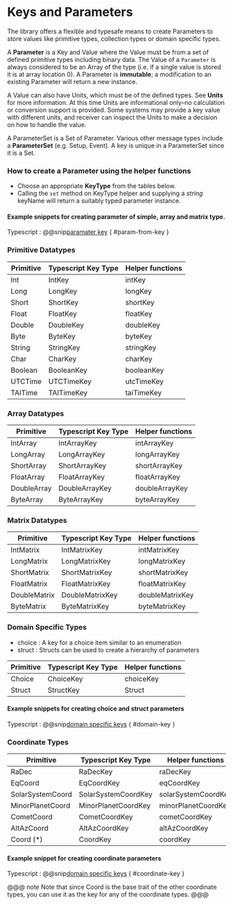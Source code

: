 # Keys and Parameters

The library offers a flexible and typesafe means to create Parameters to store values like primitive types, collection types or domain specific types.

A **Parameter** is a Key and Value where the Value must be from a set of defined primitive types including binary data. The Value of a `Parameter` is always considered to be an Array of the type (i.e. if a single value is stored it is at array location 0). A Parameter is **immutable**; a modification to an existing Parameter will return a new instance.

A Value can also have Units, which must be of the defined types. See **Units** for more information. At this time Units are informational only–no calculation or conversion support is provided. Some systems may provide a key value with different units, and receiver can inspect the Units to make a decision on how to handle the value.

A ParameterSet is a Set of Parameter. Various other message types include a **ParameterSet** (e.g. Setup, Event). A key is unique in a ParameterSet since it is a Set.

### How to create a Parameter using the helper functions

- Choose an appropriate **KeyType** from the tables below.
- Calling the `set` method on KeyType helper and supplying a *string* keyName will return a suitably typed parameter instance.

#### Example snippets for creating parameter of simple, array and matrix type.

Typescript
:   @@snip[paramater key](../../../../example/src/documentation/params/ParameterExample.ts) { #param-from-key }


### Primitive Datatypes

| Primitive | Typescript Key Type | Helper functions |
| --------- | ------------------- | ---------------- |
| Int       | IntKey              | intKey           |
| Long      | LongKey             | longKey          |
| Short     | ShortKey            | shortKey         |
| Float     | FloatKey            | floatKey          |
| Double    | DoubleKey           | doubleKey        |
| Byte      | ByteKey             | byteKey          |
| String    | StringKey           | stringKey        |
| Char      | CharKey             | charKey          |
| Boolean   | BooleanKey          | booleanKey       |
| UTCTime   | UTCTimeKey          | utcTimeKey       |
| TAITime   | TAITimeKey          | taiTimeKey       |

### Array Datatypes

| Primitive      | Typescript Key Type      | Helper functions      |
| -------------- | ------------------------ | --------------------- |
| IntArray       | IntArrayKey              | intArrayKey           |
| LongArray      | LongArrayKey             | longArrayKey          |
| ShortArray     | ShortArrayKey            | shortArrayKey         |
| FloatArray     | FloatArrayKey            | floatArrayKey          |
| DoubleArray    | DoubleArrayKey           | doubleArrayKey        |
| ByteArray      | ByteArrayKey             | byteArrayKey          |

### Matrix Datatypes

| Primitive      | Typescript Key Type      | Helper functions      |
| -------------- | ------------------------ | --------------------- |
| IntMatrix      | IntMatrixKey             | intMatrixKey          |
| LongMatrix     | LongMatrixKey            | longMatrixKey         |
| ShortMatrix    | ShortMatrixKey           | shortMatrixKey        |
| FloatMatrix    | FloatMatrixKey           | floatMatrixKey         |
| DoubleMatrix   | DoubleMatrixKey          | doubleMatrixKey       |
| ByteMatrix     | ByteMatrixKey            | byteMatrixKey         |

### Domain Specific Types

- choice : A key for a choice item similar to an enumeration
- struct : Structs can be used to create a hierarchy of parameters

| Primitive    | Typescript Key Type  | Helper functions    |
| ------------ | -------------------- | ------------------- |
| Choice       | ChoiceKey            | choiceKey           |
| Struct       | StructKey            | Struct              |

#### Example snippets for creating choice and struct parameters

Typescript
:   @@snip[domain specific keys](../../../../example/src/documentation/params/ParameterExample.ts) { #domain-key }


### Coordinate Types

| Primitive          | Typescript Key Type  | Helper functions    |
| ------------------ | -------------------- | ------------------- |
| RaDec              |  RaDecKey            | raDecKey            |
| EqCoord            |  EqCoordKey          | eqCoordKey          |
| SolarSystemCoord   |  SolarSystemCoordKey | solarSystemCoordKey |
| MinorPlanetCoord   |  MinorPlanetCoordKey | minorPlanetCoordKey |
| CometCoord         |  CometCoordKey       | cometCoordKey       |
| AltAzCoord         |  AltAzCoordKey       | altAzCoordKey       |
| Coord (*)          |  CoordKey            | coordKey            |

#### Example snippet for creating coordinate parameters

Typescript
:   @@snip[domain specific keys](../../../../example/src/documentation/params/ParameterExample.ts) { #coordinate-key }

@@@ note
Note that since Coord is the base trait of the other coordinate types, you can use it as the key for any of the coordinate types.
@@@
